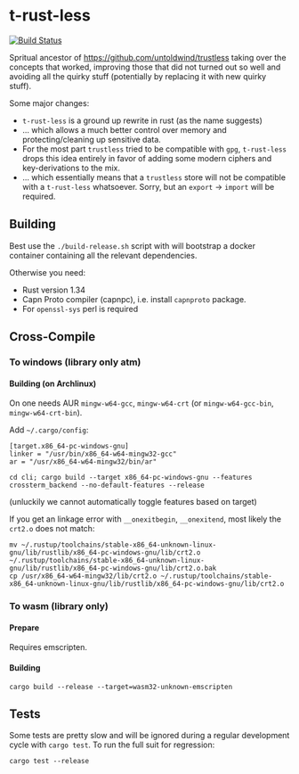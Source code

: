 # t-rust-less

[![Build Status](https://travis-ci.org/untoldwind/t-rust-less.svg?branch=master)](https://travis-ci.org/untoldwind/t-rust-less)

Spritual ancestor of https://github.com/untoldwind/trustless taking over the concepts that worked, improving those
that did not turned out so well and avoiding all the quirky stuff (potentially by replacing it with new quirky stuff).

Some major changes:
* `t-rust-less` is a ground up rewrite in rust (as the name suggests)
* ... which allows a much better control over memory and protecting/cleaning up sensitive data.
* For the most part `trustless` tried to be compatible with `gpg`, `t-rust-less` drops this idea entirely
  in favor of adding some modern ciphers and key-derivations to the mix.
* ... which essentially means that a `trustless` store will not be compatible with a `t-rust-less` whatsoever.
  Sorry, but an `export` -> `import` will be required.

## Building

Best use the `./build-release.sh` script with will bootstrap a docker container containing all the relevant dependencies.

Otherwise you need:
* Rust version 1.34
* Capn Proto compiler (capnpc), i.e. install `capnproto` package.
* For `openssl-sys` perl is required

## Cross-Compile

### To windows (library only atm)

#### Building (on Archlinux)

On one needs AUR `mingw-w64-gcc`, `mingw-w64-crt` (or `mingw-w64-gcc-bin`, `mingw-w64-crt-bin`).

Add `~/.cargo/config`:
```
[target.x86_64-pc-windows-gnu]
linker = "/usr/bin/x86_64-w64-mingw32-gcc"
ar = "/usr/x86_64-w64-mingw32/bin/ar"
```

```
cd cli; cargo build --target x86_64-pc-windows-gnu --features crossterm_backend --no-default-features --release
```

(unluckily we cannot automatically toggle features based on target)

If you get an linkage error with `__onexitbegin`, `__onexitend`, most likely the `crt2.o` does not match:

```
mv ~/.rustup/toolchains/stable-x86_64-unknown-linux-gnu/lib/rustlib/x86_64-pc-windows-gnu/lib/crt2.o  ~/.rustup/toolchains/stable-x86_64-unknown-linux-gnu/lib/rustlib/x86_64-pc-windows-gnu/lib/crt2.o.bak
cp /usr/x86_64-w64-mingw32/lib/crt2.o ~/.rustup/toolchains/stable-x86_64-unknown-linux-gnu/lib/rustlib/x86_64-pc-windows-gnu/lib/crt2.o
```

### To wasm (library only)


#### Prepare

Requires emscripten.

#### Building

```
cargo build --release --target=wasm32-unknown-emscripten
```

## Tests

Some tests are pretty slow and will be ignored during a regular development cycle with
`cargo test`. To run the full suit for regression:

```
cargo test --release
```
